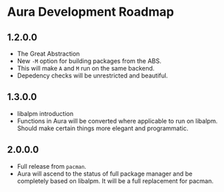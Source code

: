 Aura Development Roadmap
========================

1.2.0.0
-------
- The Great Abstraction
- New `-M` option for building packages from the ABS.
- This will make `A` and `M` run on the same backend.
- Depedency checks will be unrestricted and beautiful.

1.3.0.0
-------
- libalpm introduction
- Functions in Aura will be converted where applicable
  to run on libalpm. Should make certain things more elegant
  and programmatic.

2.0.0.0
-------
- Full release from `pacman`.
- Aura will ascend to the status of full package manager and
  be completely based on libalpm. It will be a full replacement
  for pacman.
